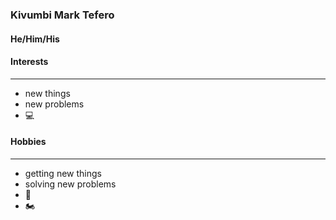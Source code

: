 ### Kivumbi Mark Tefero

#### He/Him/His

#### Interests
---
- new things
- new problems
- :computer:

#### Hobbies
---
- getting new things
- solving new problems
- :running:
- :motorcycle:
